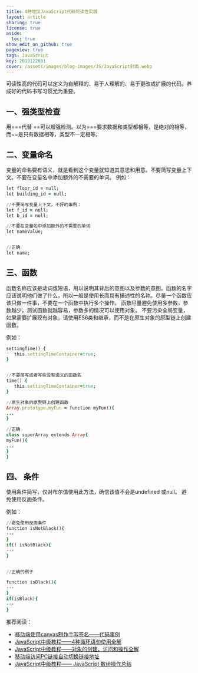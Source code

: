 ```yaml
---
title: 4种增加JavaScript代码可读性实践
layout: article
sharing: true
license: true
aside:
  toc: true
show_edit_on_github: true
pageview: true
tags: JavaScript
key: 2019122601
cover: /assets/images/blog-images/JS/JavaScript封面.webp
---
```




可读性高的代码可以定义为自解释的、易于人理解的、易于更改或扩展的代码。养成好的代码书写习惯尤为重要。

## 一、强类型检查

用===代替 ==可以增强检测。以为===要求数据和类型都相等，是绝对的相等，而==是只有数据相等，类型不一定相等。

## 二、变量命名

变量的命名要有语义，就是看到这个变量就知道其意思和用意。不要简写变量上下文。不要在变量名中添加额外的不需要的单词。
例如：

```ruby
let floor_id = null;
let building_id = null;

//不要简写变量上下文，不好的事例：
let f_id = null;
let b_id = null;

//不要在变量名中添加额外的不需要的单词
let nameValue;


//正确
let name;
```

## 三、函数
函数名称应该是动词或短语，用以说明其背后的意图以及参数的意图。函数的名字应该说明他们做了什么，所以一般是使用长而具有描述性的名称。尽量一个函数应该只做一件事，不要在一个函数中执行多个操作。
函数尽量避免使用多参数，参数越少，测试函数就越容易，参数多的情况可以使用对象。
不要污染全局变量，如果需要扩展现有对象，请使用ES6类和继承，而不是在原生对象的原型链上创建函数。

例如：
```ruby
settingTime() {
   this.settingTimeContainer=true;
}


//不要简写或者写些没有语义的函数名
time() {
   this.settingTimeContainer=true;
}

//原生对象的原型链上创建函数
Array.prototype.myFun = function myFun(){
...
}

//正确
class superArray extends Array{
myFun(){
...
}
}

```

## 四、 条件
使用条件简写，仅对布尔值使用此方法，确信该值不会是undefined 或null。
避免使用反面条件。

例如：
```ruby
//避免使用反面条件
function isNotBlack(){
···
}
if(! isNotBlack){
···
}


//正确的例子

function isBlack(){
···
}
if(isBlack){
···
}
```



推荐阅读：

- [移动端使用canvas制作手写签名——代码事例](https://muitlog.com/2019/12/21/2019122103.html)
- [JavaScript中级教程——4种循环语句使用全解](https://muitlog.com/2019/12/20/JavaScript循环语句.html)
- [JavaScript中级教程——对象的创建，访问和操作全解](https://muitlog.com/2019/12/20/JavaScript-object全解.html)
- [移动端访问PC链接自动切换链接地址](https://muitlog.com/2019/12/19/自动切换pc和移动端.html)
- [JavaScript中级教程—— JavaScript 数组操作总结](https://muitlog.com/2019/12/19/JavaScript数组操作总结.html)